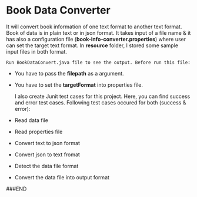 # Book Data Converter

It will convert book information of one text format to another text format. Book of data is in plain text or in json format. It takes input of a file name & it has also a configuration file (**book-info-converter.properties**) where user can set the target text format. In **resource** folder, I stored some sample input files in both format. 

    Run BookDataConvert.java file to see the output. Before run this file:
* You have to pass the **filepath** as a argument.
* You have to set the **targetFormat** into properties file.



    I also create Junit test cases for this project. Here, you can find success and error test cases. Following test cases occured for both (success & error):
* Read data file
* Read properties file
* Convert text to json format
* Convert json to text fromat
* Detect the data file format
* Convert the data file into output format

###END